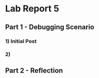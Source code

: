 # Lab Report 5

## Part 1 - Debugging Scenario



### 1) Initial Post

### 2) 




## Part 2 - Reflection 



